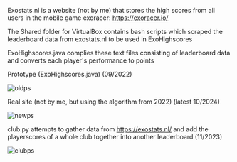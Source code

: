 Exostats.nl is a website (not by me) that stores the high scores from all users in the mobile game exoracer: https://exoracer.io/

The Shared folder for VirtualBox contains bash scripts which scraped the leaderboard data from exostats.nl to be used in ExoHighscores

ExoHighscores.java complies these text files consisting of leaderboard data and converts each player's performance to points

Prototype (ExoHighscores.java) (09/2022)

![oldps](https://github.com/user-attachments/assets/331c5c3b-951e-4c13-906d-66d539306a63)

Real site (not by me, but using the algorithm from 2022) (latest 10/2024)

![newps](https://github.com/user-attachments/assets/d9cc9858-f22f-4fe3-ba24-48d1e348eac2)

club.py attempts to gather data from https://exostats.nl/ and add the playerscores of a whole club together into another leaderboard (11/2023)

![clubps](https://github.com/user-attachments/assets/97bc197a-2d80-4782-aa1f-8c4d4f0afe91)
